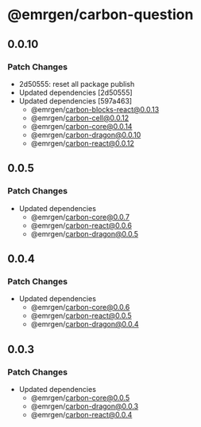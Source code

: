 # @emrgen/carbon-question

## 0.0.10

### Patch Changes

- 2d50555: reset all package publish
- Updated dependencies [2d50555]
- Updated dependencies [597a463]
  - @emrgen/carbon-blocks-react@0.0.13
  - @emrgen/carbon-cell@0.0.12
  - @emrgen/carbon-core@0.0.14
  - @emrgen/carbon-dragon@0.0.10
  - @emrgen/carbon-react@0.0.12

## 0.0.5

### Patch Changes

- Updated dependencies
  - @emrgen/carbon-core@0.0.7
  - @emrgen/carbon-react@0.0.6
  - @emrgen/carbon-dragon@0.0.5

## 0.0.4

### Patch Changes

- Updated dependencies
  - @emrgen/carbon-core@0.0.6
  - @emrgen/carbon-react@0.0.5
  - @emrgen/carbon-dragon@0.0.4

## 0.0.3

### Patch Changes

- Updated dependencies
  - @emrgen/carbon-core@0.0.5
  - @emrgen/carbon-dragon@0.0.3
  - @emrgen/carbon-react@0.0.4
